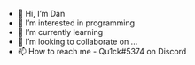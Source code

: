 - 👋 Hi, I’m Dan
- 👀 I’m interested in programming
- 🌱 I’m currently learning 
- 💞️ I’m looking to collaborate on ...
- 📫 How to reach me - Qu1ck#5374 on Discord

<!---
Magener/Magener is a ✨ special ✨ repository because its `README.md` (this file) appears on your GitHub profile.
You can click the Preview link to take a look at your changes.
--->
